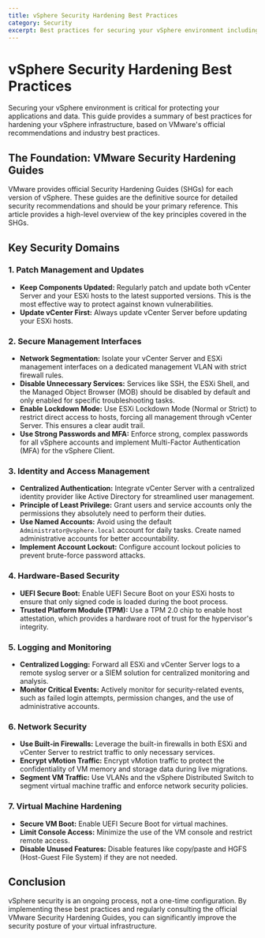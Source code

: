 ```yaml
---
title: vSphere Security Hardening Best Practices
category: Security
excerpt: Best practices for securing your vSphere environment including patch management, secure management interfaces, identity management, hardware-based security, logging, and network security.
---
```


# vSphere Security Hardening Best Practices

Securing your vSphere environment is critical for protecting your applications and data. This guide provides a summary of best practices for hardening your vSphere infrastructure, based on VMware's official recommendations and industry best practices.

## The Foundation: VMware Security Hardening Guides

VMware provides official Security Hardening Guides (SHGs) for each version of vSphere. These guides are the definitive source for detailed security recommendations and should be your primary reference. This article provides a high-level overview of the key principles covered in the SHGs.

## Key Security Domains

### 1. Patch Management and Updates

*   **Keep Components Updated:** Regularly patch and update both vCenter Server and your ESXi hosts to the latest supported versions. This is the most effective way to protect against known vulnerabilities.
*   **Update vCenter First:** Always update vCenter Server before updating your ESXi hosts.

### 2. Secure Management Interfaces

*   **Network Segmentation:** Isolate your vCenter Server and ESXi management interfaces on a dedicated management VLAN with strict firewall rules.
*   **Disable Unnecessary Services:** Services like SSH, the ESXi Shell, and the Managed Object Browser (MOB) should be disabled by default and only enabled for specific troubleshooting tasks.
*   **Enable Lockdown Mode:** Use ESXi Lockdown Mode (Normal or Strict) to restrict direct access to hosts, forcing all management through vCenter Server. This ensures a clear audit trail.
*   **Use Strong Passwords and MFA:** Enforce strong, complex passwords for all vSphere accounts and implement Multi-Factor Authentication (MFA) for the vSphere Client.

### 3. Identity and Access Management

*   **Centralized Authentication:** Integrate vCenter Server with a centralized identity provider like Active Directory for streamlined user management.
*   **Principle of Least Privilege:** Grant users and service accounts only the permissions they absolutely need to perform their duties.
*   **Use Named Accounts:** Avoid using the default `Administrator@vsphere.local` account for daily tasks. Create named administrative accounts for better accountability.
*   **Implement Account Lockout:** Configure account lockout policies to prevent brute-force password attacks.

### 4. Hardware-Based Security

*   **UEFI Secure Boot:** Enable UEFI Secure Boot on your ESXi hosts to ensure that only signed code is loaded during the boot process.
*   **Trusted Platform Module (TPM):** Use a TPM 2.0 chip to enable host attestation, which provides a hardware root of trust for the hypervisor's integrity.

### 5. Logging and Monitoring

*   **Centralized Logging:** Forward all ESXi and vCenter Server logs to a remote syslog server or a SIEM solution for centralized monitoring and analysis.
*   **Monitor Critical Events:** Actively monitor for security-related events, such as failed login attempts, permission changes, and the use of administrative accounts.

### 6. Network Security

*   **Use Built-in Firewalls:** Leverage the built-in firewalls in both ESXi and vCenter Server to restrict traffic to only necessary services.
*   **Encrypt vMotion Traffic:** Encrypt vMotion traffic to protect the confidentiality of VM memory and storage data during live migrations.
*   **Segment VM Traffic:** Use VLANs and the vSphere Distributed Switch to segment virtual machine traffic and enforce network security policies.

### 7. Virtual Machine Hardening

*   **Secure VM Boot:** Enable UEFI Secure Boot for virtual machines.
*   **Limit Console Access:** Minimize the use of the VM console and restrict remote access.
*   **Disable Unused Features:** Disable features like copy/paste and HGFS (Host-Guest File System) if they are not needed.

## Conclusion

vSphere security is an ongoing process, not a one-time configuration. By implementing these best practices and regularly consulting the official VMware Security Hardening Guides, you can significantly improve the security posture of your virtual infrastructure.
